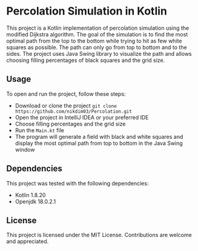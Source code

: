 # Percolation Simulation in Kotlin

This project is a Kotlin implementation of percolation simulation using the modified Dijkstra algorithm. The goal of the simulation is to find the most optimal path from the top to the bottom while trying to hit as few white squares as possible. The path can only go from top to bottom and to the sides. The project uses Java Swing library to visualize the path and allows choosing filling percentages of black squares and the grid size.

## Usage
To open and run the project, follow these steps:
- Download or clone the project `git clone https://github.com/nikdim03/Percolation.git`
- Open the project in IntelliJ IDEA or your preferred IDE
- Choose filling percentages and the grid size
- Run the `Main.kt` file
- The program will generate a field with black and white squares and display the most optimal path from top to bottom in the Java Swing window

## Dependencies
This project was tested with the following dependencies:

- Kotlin 1.8.20
- Openjdk 18.0.2.1

## License
This project is licensed under the MIT License. Contributions are welcome and appreciated.
